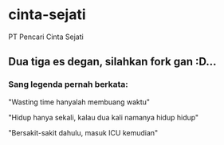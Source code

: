 # cinta-sejati
PT Pencari Cinta Sejati

## Dua tiga es degan, silahkan fork gan :D...

### Sang legenda pernah berkata:

"Wasting time hanyalah membuang waktu"

"Hidup hanya sekali, kalau dua kali namanya hidup hidup"

"Bersakit-sakit dahulu, masuk ICU kemudian"
